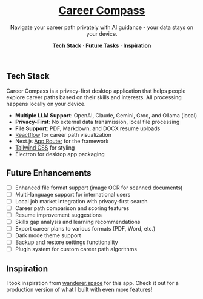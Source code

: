 <a href="https://github.com/michael-borck/career-compass">
  <h1 align="center">Career Compass</h1>
</a>

<p align="center">
  Navigate your career path privately with AI guidance - your data stays on your device.
</p>

<p align="center">
  <a href="#tech-stack"><strong>Tech Stack</strong></a> ·
  <a href="#future-tasks"><strong>Future Tasks</strong></a> ·
    <a href="#inspiration"><strong>Inspiration</strong></a>
</p>
<br/>

## Tech Stack

Career Compass is a privacy-first desktop application that helps people explore career paths based on their skills and interests. All processing happens locally on your device.

- **Multiple LLM Support**: OpenAI, Claude, Gemini, Groq, and Ollama (local)
- **Privacy-First**: No external data transmission, local file processing
- **File Support**: PDF, Markdown, and DOCX resume uploads
- [Reactflow](https://reactflow.dev/) for career path visualization
- Next.js [App Router](https://nextjs.org/docs/app) for the framework
- [Tailwind CSS](https://tailwindcss.com/) for styling
- Electron for desktop app packaging

## Future Enhancements

- [ ] Enhanced file format support (image OCR for scanned documents)
- [ ] Multi-language support for international users
- [ ] Local job market integration with privacy-first search
- [ ] Career path comparison and scoring features
- [ ] Resume improvement suggestions
- [ ] Skills gap analysis and learning recommendations
- [ ] Export career plans to various formats (PDF, Word, etc.)
- [ ] Dark mode theme support
- [ ] Backup and restore settings functionality
- [ ] Plugin system for custom career path algorithms

## Inspiration

I took inspiration from [wanderer.space](https://www.wanderer.space) for this app. Check it out for a production version of what I built with even more features!
